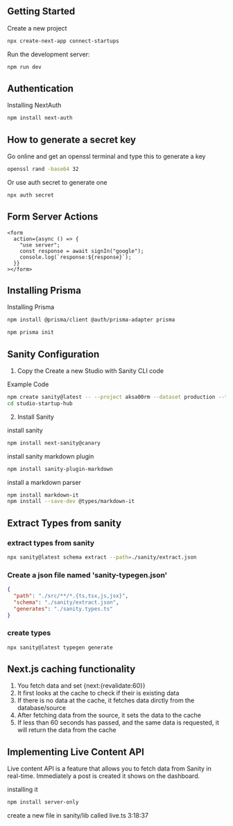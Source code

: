 ## Getting Started

Create a new project

```bash
npx create-next-app connect-startups
```

Run the development server:

```bash
npm run dev
```

## Authentication

Installing NextAuth

```bash
npm install next-auth
```

## How to generate a secret key

Go online and get an openssl terminal and type this to generate a key

```bash
openssl rand -base64 32
```

Or use auth secret to generate one

```bash
npx auth secret
```

## Form Server Actions

```tsx
<form
  action={async () => {
    "use server";
    const response = await signIn("google");
    console.log(`response:${response}`);
  }}
></form>
```

## Installing Prisma

Installing Prisma

```bash
npm install @prisma/client @auth/prisma-adapter prisma
```

```bash
npm prisma init
```

## Sanity Configuration

1. Copy the Create a new Studio with Sanity CLI code

Example Code

```bash
npm create sanity@latest -- --project aksa00rm --dataset production --template clean --typescript --output-path studio-startup-hub
cd studio-startup-hub
```

2. Install Sanity

install sanity

```bash
npm install next-sanity@canary
```

install sanity markdown plugin

```bash
npm install sanity-plugin-markdown
```

install a markdown parser

```bash
npm install markdown-it
npm install --save-dev @types/markdown-it
```

## Extract Types from sanity

### extract types from sanity

```bash
npx sanity@latest schema extract --path=./sanity/extract.json
```

### Create a json file named 'sanity-typegen.json'

```json
{
  "path": "./src/**/*.{ts,tsx,js,jsx}",
  "schema": "./sanity/extract.json",
  "generates": "./sanity.types.ts"
}
```

### create types

```bash
npx sanity@latest typegen generate
```

## Next.js caching functionality

1. You fetch data and set {next:{revalidate:60}}
2. It first looks at the cache to check if their is existing data
3. If there is no data at the cache, it fetches data dirctly from the database/source
4. After fetching data from the source, it sets the data to the cache
5. If less than 60 seconds has passed, and the same data is requested, it will return the data from the cache

## Implementing Live Content API

Live content API is a feature that allows you to fetch data from Sanity in real-time. Immediately a post is created it shows on the dashboard.

installing it

```bash
npm install server-only
```

create a new file in sanity/lib called live.ts
3:18:37
